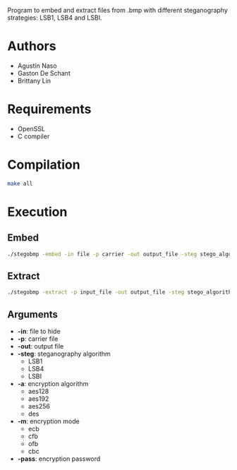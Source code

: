Program to embed and extract files from .bmp with different steganography strategies: LSB1, LSB4 and LSBI.

# Authors
- Agustín Naso
- Gaston De Schant
- Brittany Lin

# Requirements
- OpenSSL
- C compiler

# Compilation

```bash
make all
```

# Execution

## Embed

```bash
./stegobmp -embed -in file -p carrier -out output_file -steg stego_algorithm [-a encryption_algorithm] [-m encryption_mode] [-pass password]
```

## Extract

```bash
./stegobmp -extract -p input_file -out output_file -steg stego_algorithm [-a encryption_algorithm] [-m encryption_mode] [-pass password]
```

## Arguments

* **-in**: file to hide
* **-p**: carrier file
* **-out**: output file
* **-steg**: steganography algorithm
  * LSB1
  * LSB4
  * LSBI
* **-a**: encryption algorithm
  * aes128
  * aes192
  * aes256
  * des
* **-m**: encryption mode
  * ecb
  * cfb
  * ofb
  * cbc
* **-pass**: encryption password